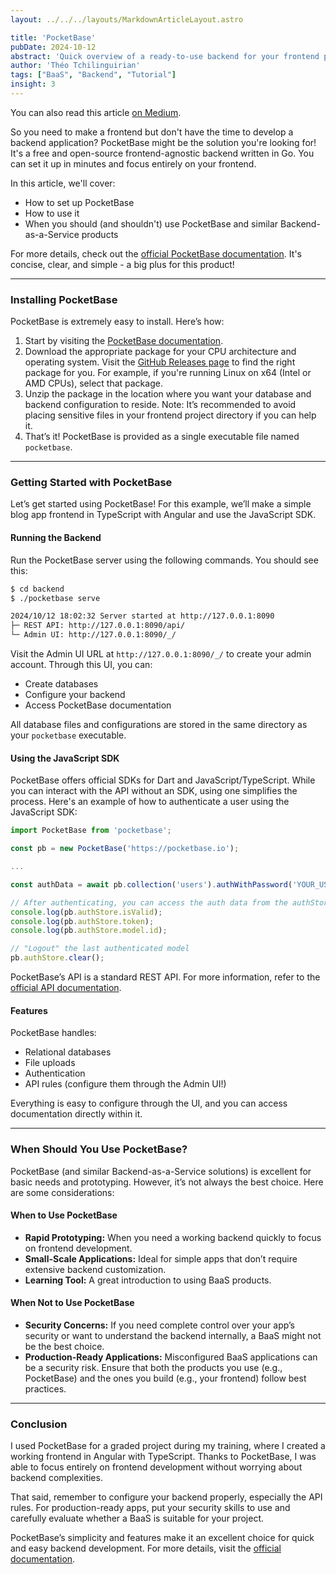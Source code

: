 ```yaml
---
layout: ../../../layouts/MarkdownArticleLayout.astro

title: 'PocketBase'
pubDate: 2024-10-12
abstract: 'Quick overview of a ready-to-use backend for your frontend projects'
author: 'Théo Tchilinguirian'
tags: ["BaaS", "Backend", "Tutorial"]
insight: 3
---
```


You can also read this article [on Medium](https://medium.com/@theo.tchlx/pocketbase-a-ready-to-use-backend-for-your-frontend-projects-da6338c89b02).

So you need to make a frontend but don't have the time to develop a backend application? PocketBase might be the solution you're looking for! It's a free and open-source frontend-agnostic backend written in Go. You can set it up in minutes and focus entirely on your frontend.

In this article, we'll cover:

- How to set up PocketBase
- How to use it
- When you should (and shouldn't) use PocketBase and similar Backend-as-a-Service products

For more details, check out the [official PocketBase documentation](https://pocketbase.io/docs/). It's concise, clear, and simple - a big plus for this product!

---

### Installing PocketBase

PocketBase is extremely easy to install. Here’s how:

1. Start by visiting the [PocketBase documentation](https://pocketbase.io/docs/).
2. Download the appropriate package for your CPU architecture and operating system. Visit the [GitHub Releases page](https://github.com/pocketbase/pocketbase/releases) to find the right package for you. For example, if you're running Linux on x64 (Intel or AMD CPUs), select that package.
3. Unzip the package in the location where you want your database and backend configuration to reside. Note: It’s recommended to avoid placing sensitive files in your frontend project directory if you can help it.
4. That’s it! PocketBase is provided as a single executable file named `pocketbase`.

---

### Getting Started with PocketBase

Let’s get started using PocketBase! For this example, we’ll make a simple blog app frontend in TypeScript with Angular and use the JavaScript SDK.

#### Running the Backend

Run the PocketBase server using the following commands. You should see this:

```bash
$ cd backend
$ ./pocketbase serve

2024/10/12 18:02:32 Server started at http://127.0.0.1:8090
├─ REST API: http://127.0.0.1:8090/api/
└─ Admin UI: http://127.0.0.1:8090/_/
```

Visit the Admin UI URL at `http://127.0.0.1:8090/_/` to create your admin account. Through this UI, you can:

- Create databases
- Configure your backend
- Access PocketBase documentation

All database files and configurations are stored in the same directory as your `pocketbase` executable.

#### Using the JavaScript SDK

PocketBase offers official SDKs for Dart and JavaScript/TypeScript. While you can interact with the API without an SDK, using one simplifies the process. Here's an example of how to authenticate a user using the JavaScript SDK:

```javascript
import PocketBase from 'pocketbase';

const pb = new PocketBase('https://pocketbase.io');

...

const authData = await pb.collection('users').authWithPassword('YOUR_USERNAME_OR_EMAIL', '1234567890');

// After authenticating, you can access the auth data from the authStore
console.log(pb.authStore.isValid);
console.log(pb.authStore.token);
console.log(pb.authStore.model.id);

// "Logout" the last authenticated model
pb.authStore.clear();
```

PocketBase’s API is a standard REST API. For more information, refer to the [official API documentation](https://pocketbase.io/docs/).

#### Features

PocketBase handles:

- Relational databases
- File uploads
- Authentication
- API rules (configure them through the Admin UI!)

Everything is easy to configure through the UI, and you can access documentation directly within it.

---

### When Should You Use PocketBase?

PocketBase (and similar Backend-as-a-Service solutions) is excellent for basic needs and prototyping. However, it’s not always the best choice. Here are some considerations:

#### When to Use PocketBase

- **Rapid Prototyping:** When you need a working backend quickly to focus on frontend development.
- **Small-Scale Applications:** Ideal for simple apps that don’t require extensive backend customization.
- **Learning Tool:** A great introduction to using BaaS products.

#### When Not to Use PocketBase

- **Security Concerns:** If you need complete control over your app’s security or want to understand the backend internally, a BaaS might not be the best choice.
- **Production-Ready Applications:** Misconfigured BaaS applications can be a security risk. Ensure that both the products you use (e.g., PocketBase) and the ones you build (e.g., your frontend) follow best practices.

---

### Conclusion

I used PocketBase for a graded project during my training, where I created a working frontend in Angular with TypeScript. Thanks to PocketBase, I was able to focus entirely on frontend development without worrying about backend complexities.

That said, remember to configure your backend properly, especially the API rules. For production-ready apps, put your security skills to use and carefully evaluate whether a BaaS is suitable for your project.

PocketBase’s simplicity and features make it an excellent choice for quick and easy backend development. For more details, visit the [official documentation](https://pocketbase.io/docs/).
